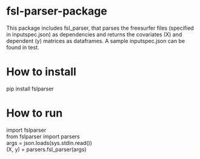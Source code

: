 # fsl-parser-package

This package includes fsl_parser, that parses the freesurfer files (specified in inputspec.json) as dependencies and returns the covariates (X) and dependent (y) matrices as dataframes. A sample inputspec.json can be found in test. 
# How to install
pip install fslparser
# How to run
import fslparser \
from fslparser import parsers \
args = json.loads(sys.stdin.read()) \
(X, y) = parsers.fsl_parser(args) 
